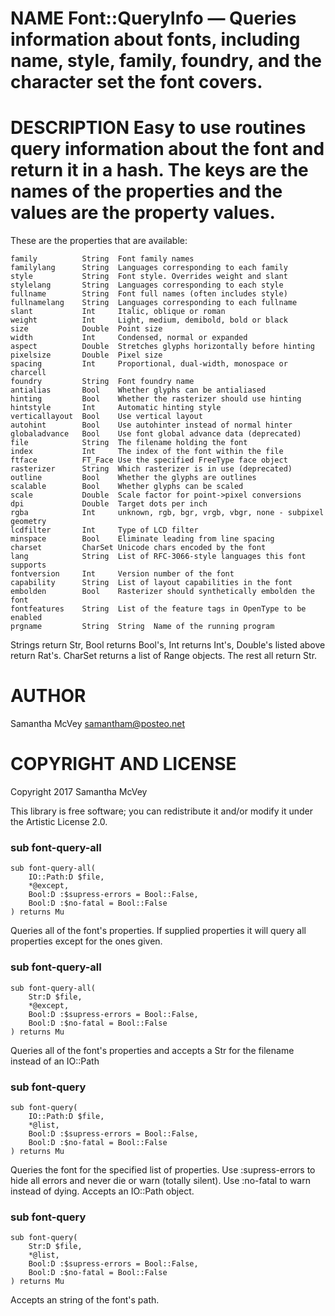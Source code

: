 NAME Font::QueryInfo — Queries information about fonts, including name, style, family, foundry, and the character set the font covers.
======================================================================================================================================

DESCRIPTION Easy to use routines query information about the font and return it in a hash. The keys are the names of the properties and the values are the property values.
===========================================================================================================================================================================

These are the properties that are available:

    family          String  Font family names
    familylang      String  Languages corresponding to each family
    style           String  Font style. Overrides weight and slant
    stylelang       String  Languages corresponding to each style
    fullname        String  Font full names (often includes style)
    fullnamelang    String  Languages corresponding to each fullname
    slant           Int     Italic, oblique or roman
    weight          Int     Light, medium, demibold, bold or black
    size            Double  Point size
    width           Int     Condensed, normal or expanded
    aspect          Double  Stretches glyphs horizontally before hinting
    pixelsize       Double  Pixel size
    spacing         Int     Proportional, dual-width, monospace or charcell
    foundry         String  Font foundry name
    antialias       Bool    Whether glyphs can be antialiased
    hinting         Bool    Whether the rasterizer should use hinting
    hintstyle       Int     Automatic hinting style
    verticallayout  Bool    Use vertical layout
    autohint        Bool    Use autohinter instead of normal hinter
    globaladvance   Bool    Use font global advance data (deprecated)
    file            String  The filename holding the font
    index           Int     The index of the font within the file
    ftface          FT_Face Use the specified FreeType face object
    rasterizer      String  Which rasterizer is in use (deprecated)
    outline         Bool    Whether the glyphs are outlines
    scalable        Bool    Whether glyphs can be scaled
    scale           Double  Scale factor for point->pixel conversions
    dpi             Double  Target dots per inch
    rgba            Int     unknown, rgb, bgr, vrgb, vbgr, none - subpixel geometry
    lcdfilter       Int     Type of LCD filter
    minspace        Bool    Eliminate leading from line spacing
    charset         CharSet Unicode chars encoded by the font
    lang            String  List of RFC-3066-style languages this font supports
    fontversion     Int     Version number of the font
    capability      String  List of layout capabilities in the font
    embolden        Bool    Rasterizer should synthetically embolden the font
    fontfeatures    String  List of the feature tags in OpenType to be enabled
    prgname         String  String  Name of the running program

Strings return Str, Bool returns Bool's, Int returns Int's, Double's listed above return Rat's. CharSet returns a list of Range objects. The rest all return Str.

AUTHOR
======

Samantha McVey <samantham@posteo.net>

COPYRIGHT AND LICENSE
=====================

Copyright 2017 Samantha McVey

This library is free software; you can redistribute it and/or modify it under the Artistic License 2.0.

### sub font-query-all

```
sub font-query-all(
    IO::Path:D $file, 
    *@except, 
    Bool:D :$supress-errors = Bool::False, 
    Bool:D :$no-fatal = Bool::False
) returns Mu
```

Queries all of the font's properties. If supplied properties it will query all properties except for the ones given.

### sub font-query-all

```
sub font-query-all(
    Str:D $file, 
    *@except, 
    Bool:D :$supress-errors = Bool::False, 
    Bool:D :$no-fatal = Bool::False
) returns Mu
```

Queries all of the font's properties and accepts a Str for the filename instead of an IO::Path

### sub font-query

```
sub font-query(
    IO::Path:D $file, 
    *@list, 
    Bool:D :$supress-errors = Bool::False, 
    Bool:D :$no-fatal = Bool::False
) returns Mu
```

Queries the font for the specified list of properties. Use :supress-errors to hide all errors and never die or warn (totally silent). Use :no-fatal to warn instead of dying. Accepts an IO::Path object.

### sub font-query

```
sub font-query(
    Str:D $file, 
    *@list, 
    Bool:D :$supress-errors = Bool::False, 
    Bool:D :$no-fatal = Bool::False
) returns Mu
```

Accepts an string of the font's path.
